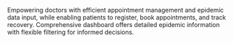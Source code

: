  Empowering doctors with efficient appointment management and epidemic data input, while enabling patients to
 register, book appointments, and track recovery. Comprehensive dashboard offers detailed epidemic information with
 flexible filtering for informed decisions.
